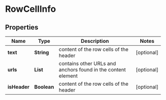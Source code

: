 # RowCellInfo


## Properties

| Name | Type | Description | Notes |
|------------ | ------------- | ------------- | -------------|
**text** | **String** | content of the row cells of the header |[optional]|
**urls** | **List<ContentUrlInfo>** | contains other URLs and anchors found in the content element |[optional]|
**isHeader** | **Boolean** | content of the row cells of the header |[optional]|